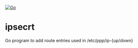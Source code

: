 [![Go](https://github.com/cwxstat/ipsecrt/actions/workflows/go.yml/badge.svg)](https://github.com/cwxstat/ipsecrt/actions/workflows/go.yml)
# ipsecrt
Go program to add route entries used in /etc/ppp/ip-{up/down}
